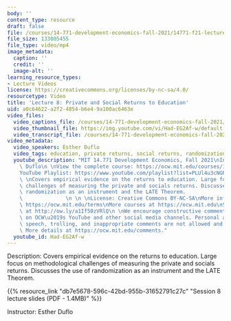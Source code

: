 ```yaml
---
body: ''
content_type: resource
draft: false
file: /courses/14-771-development-economics-fall-2021/14771-f21-lecture-8-version-2_360p_16_9.mp4
file_size: 133005455
file_type: video/mp4
image_metadata:
  caption: ''
  credit: ''
  image-alt: ''
learning_resource_types:
- Lecture Videos
license: https://creativecommons.org/licenses/by-nc-sa/4.0/
resourcetype: Video
title: 'Lecture 8: Private and Social Returns to Education'
uid: a0c64622-a2f2-4854-b6e4-9a100ac6463e
video_files:
  video_captions_file: /courses/14-771-development-economics-fall-2021/11iTNsNPp0Sy5kRSlvEnYsj6NyCwwRMvG_transcript.webvtt
  video_thumbnail_file: https://img.youtube.com/vi/Had-EG2Af-w/default.jpg
  video_transcript_file: /courses/14-771-development-economics-fall-2021/11iTNsNPp0Sy5kRSlvEnYsj6NyCwwRMvG_transcript.pdf
video_metadata:
  video_speakers: Esther Duflo
  video_tags: education, private returns, social returns, randomization, LATE theorem
  youtube_description: "MIT 14.771 Development Economics, Fall 2021\nInstructor: Esther\
    \ Duflo\n \nView the complete course: https://ocw.mit.edu/courses/14-771-development-economics-fall-2021\n\
    YouTube Playlist: https://www.youtube.com/playlist?list=PLUl4u3cNGP61kvh3caDts2R6LmkYbmzaG\n\
    \ \nCovers empirical evidence on the returns to education. Large focus on methodological\
    \ challenges of measuring the private and socials returns. Discusses the use of\
    \ randomization as an instrument and the LATE Theorem.                       \
    \              \n \n \nLicense: Creative Commons BY-NC-SA\nMore information at\
    \ https://ocw.mit.edu/terms\nMore courses at https://ocw.mit.edu\nSupport OCW\
    \ at http://ow.ly/a1If50zVRlQ\n \nWe encourage constructive comments and discussion\
    \ on OCW\u2019s YouTube and other social media channels. Personal attacks, hate\
    \ speech, trolling, and inappropriate comments are not allowed and may be removed.\
    \ More details at https://ocw.mit.edu/comments."
  youtube_id: Had-EG2Af-w
---
```

Description: Covers empirical evidence on the returns to education. Large focus on methodological challenges of measuring the private and socials returns. Discusses the use of randomization as an instrument and the LATE Theorem.

{{% resource_link "db7e5678-596c-42bd-955b-31652791c27c" "Session 8 lecture slides (PDF - 1.4MB)" %}}

Instructor: Esther Duflo